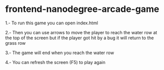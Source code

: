 frontend-nanodegree-arcade-game
===============================

1.- To run this game you can open index.html 

2.- Then you can use arrows to move the player to reach the water row at the top
of the screen but if the player got hit by a bug it will return to the grass row

3.- The game will end when you reach the water row

4.- You can refresh the screen (F5) to play again
